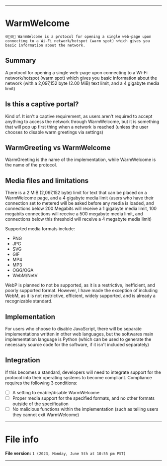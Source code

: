 
***

# WarmWelcome

`🌐️👋️🌐️💾️ WarmWelcome is a protocol for opening a single web-page upon connecting to a Wi-Fi network/hotspot (warm spot) which gives you basic information about the network.`

## Summary

A protocol for opening a single web-page upon connecting to a Wi-Fi network/hotspot (warm spot) which gives you basic information about the network (with a 2,097,152 byte (2.00 MiB) text limit, and a 4 gigabyte media limit)

## Is this a captive portal?

Kind of. It isn't a captive requirement, as users aren't required to accept anything to access the network through WarmWelcome, but it is something that will pop up first thing when a network is reached (unless the user chooses to disable warm greetings via settings)

## WarmGreeting vs WarmWelcome

WarmGreeting is the name of the implementation, while WarmWelcome is the name of the protocol.

## Media files and limitations

There is a 2 MiB (2,097,152 byte) limit for text that can be placed on a WarmWelcome page, and a 4 gigabyte media limit (users who have their connection set to metered will be asked before any media is loaded, and connections below 200 Megabits will receive a 1 gigabyte media limit, 100 megabits connections will receive a 500 megabyte media limit, and connections below this threshold will receive a 4 megabyte media limit)

Supported media formats include:

- PNG
- JPG
- SVG
- GIF
- MP4
- MP3
- OGG/OGA
- WebM/NetV

WebP is planned to not be supported, as it is a restrictive, inefficient, and poorly supported format. However, I have made the exception of including WebM, as it is not restrictive, efficient, widely supported, and is already a recognizable standard.

## Implementation

For users who choose to disable JavaScript, there will be separate implementations written in other web languages, but the softwares main implementation language is Python (which can be used to generate the necessary source code for the software, if it isn't included separately)

## Integration

If this becomes a standard, developers will need to integrate support for the protocol into their operating systems to become compliant. Compliance requires the following 3 conditions:

- [ ] A setting to enable/disable WarmWelcome
- [ ] Proper media support for the specified formats, and no other formats outside of the specification
- [ ] No malicious functions within the implementation (such as telling users they cannot exit WarmWelcome)

***

# File info

**File version:** `1 (2023, Monday, June 5th at 10:55 pm PST)`

***
